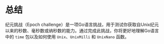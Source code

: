 # 总结

纪元挑战（Epoch challenge）是一项Go语言挑战，用于测试你获取自Unix纪元以来的秒数、毫秒数或纳秒数的能力。通过完成此挑战，你将更好地理解Go语言中的 `time` 包以及如何使用 `Unix`、`UnixMilli` 和 `UnixNano` 函数。

